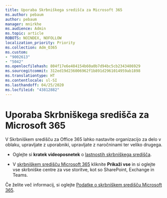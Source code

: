 ```yaml
---
title: Uporaba Skrbniškega središča za Microsoft 365
ms.author: pebaum
author: pebaum
manager: mnirkhe
ms.audience: Admin
ms.topic: article
ROBOTS: NOINDEX, NOFOLLOW
localization_priority: Priority
ms.collection: Adm_O365
ms.custom:
- "9002613"
- "5042"
ms.openlocfilehash: 804f17e6e484154b60a0b7d94bc5cb2343486929
ms.sourcegitcommit: 312ed19d236006962f1b891d2961014959ab1898
ms.translationtype: HT
ms.contentlocale: sl-SI
ms.lasthandoff: 04/25/2020
ms.locfileid: "43812882"
---
```

# <a name="using-the-microsoft-365-admin-center"></a>Uporaba Skrbniškega središča za Microsoft 365

V Skrbniškem središču za Office 365 lahko nastavite organizacijo za delo v oblaku, upravljate z uporabniki, upravljate z naročninami ter veliko drugega.

- Oglejte si **kratek videoposnetek** o [lastnostih skrbniškega središča](https://www.microsoft.com/videoplayer/embed/RWfvDL).

- V [skrbniškem središču Microsoft 365](https://admin.microsoft.com/AdminPortal/Home#/homepage) kliknite **Prikaži vse** in si oglejte vse skrbniške centre za vse storitve, kot so SharePoint, Exchange in Teams.

Če želite več informacij, si oglejte [Podatke o skrbniškem središču Microsoft 365](https://docs.microsoft.com/microsoft-365/admin/admin-overview/about-the-admin-center).
